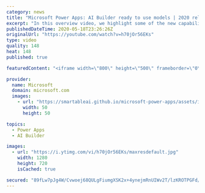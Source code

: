 ```yaml
---
category: news
title: "Microsoft Power Apps: AI Builder ready to use models | 2020 release wave 1 overview"
excerpt: "In this overview video, we highlight some of the new capabilities included in the latest update to Microsoft Power Apps, AI Builder ready to use models.     Here are the capabilities covered:   • Entity extraction helps you by identifying and extracting people, dates, places, locations, etc. from text"
publishedDateTime: 2020-05-18T23:26:26Z
originalUrl: "https://youtube.com/watch?v=h70jOr56EKs"
type: video
quality: 148
heat: 148
published: true

featuredContent: "<iframe width=\"800\" height=\"500\" frameborder=\"0\" src=\"https://www.youtube.com/embed/h70jOr56EKs\" allow=\"accelerometer; autoplay; encrypted-media; gyroscope; picture-in-picture\" allowfullscreen></iframe>"

provider:
  name: Microsoft
  domain: microsoft.com
  images:
    - url: "https://smartableai.github.io/microsoft-power-apps/assets/images/organizations/microsoft.com-50x50.jpg"
      width: 50
      height: 50

topics:
  - Power Apps
  - AI Builder

images:
  - url: "https://i.ytimg.com/vi/h70jOr56EKs/maxresdefault.jpg"
    width: 1280
    height: 720
    isCached: true

secured: "89fLw7pJg4W/Cvwoej68QULgFiumgXSK2x+4ynejmRnUIWv2T/lzKROTPGFd/YquqSC+2vqsGNkwML1XGx9xOr3g4PaVsdwFGI3hayn0clUJj7XhnAC6eG/oFo2LpYSbZ0oFIWd7drZ0SX+DsoFrDX/zOVlI419TpRGKXkFU4Vlfd2+6gpHiD4AVk9crzD7eUwyoU7dNq7JYMeuWug8DtUrZA+WB0dExp64GV3KhGjkmkQoGNX9D9dUTjdAJUZ/EZpdAZjQF0TaDMFcWUsi+UqEC2QEwdgnmLbBj/FsoNqtjl5eYHWScLvijN5rHEcDJ5PrRlDF+ynjbmUpQO807yy4DD0p6Klgx9WXQo9CVmX3SeLlw6PxCXQfg2rTBolurRAKYORED3ozds7RvXx+IBXqvf2m03+HyE8yHsZaMPNJ0D4CXMj3MrsOWa5giUsFj;kt3/GEwlS9ewZCF3BN8+ng=="
---
```


